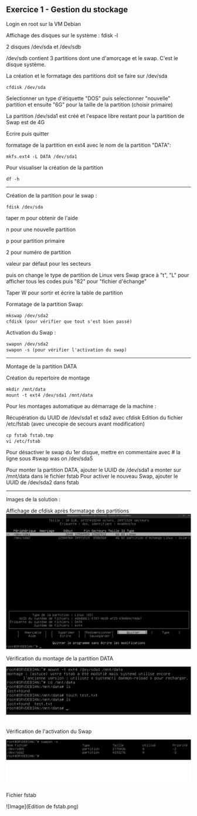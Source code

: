 ## Exercice 1 - Gestion du stockage

Login en root sur la VM Debian

Affichage des disques sur le système :
    fdisk -l

2 disques /dev/sda et /dev/sdb

/dev/sdb contient 3 partitions dont une d'amorçage et le swap. C'est le disque système.

La création et le formatage des partitions doit se faire sur /dev/sda

    cfdisk /dev/sda

Selectionner un type d'étiquette "DOS" puis selectionner "nouvelle" partition et ensuite "6G" pour la taille de la partition (choisir primaire)

La partition /dev/sda1 est créé et l'espace libre restant pour la partition de Swap est de 4G

Ecrire puis quitter

formatage de la partition en ext4 avec le nom de la partition "DATA":

    mkfs.ext4 -L DATA /dev/sda1
    

Pour visualiser la création de la partition

    df -h
    
    
---------------------

Création de la partition pour le swap :

    fdisk /dev/sda
    
taper m pour obtenir de l'aide

n pour une nouvelle partition

p pour partition primaire

2 pour numéro de partition

valeur par défaut pour les secteurs

puis on change le type de partition de Linux vers Swap grace à "t", "L" pour afficher tous les codes puis "82" pour "fichier d'échange"

Taper W pour sortir et écrire la table de partition



Formatage de la partition Swap:


    mkswap /dev/sda2
    cfdisk (pour vérifier que tout s'est bien passé)
    
Activation du Swap :

    swapon /dev/sda2
    swapon -s (pour vérifier l'activation du swap)
    
------------------------

Montage de la partition DATA

Création du repertoire de montage

    mkdir /mnt/data
    mount -t ext4 /dev/sda1 /mnt/data



Pour les montages automatique au démarrage de la machine :

Récupération du UUID de /dev/sda1 et sda2 avec cfdisk
Edition du fichier /etc/fstab (avec unecopie de secours avant modification)

    cp fstab fstab.tmp
    vi /etc/fstab
 
 
 
Pour désactiver le swap du 1er disque, mettre en commentaire avec # la ligne sous #swap was on /dev/sda5

Pour monter la partition DATA, ajouter le UUID de /dev/sda1 a monter sur /mnt/data dans le fichier fstab
Pour activer le nouveau Swap, ajouter le UUID de /dev/sda2 dans fstab


--------------------------

Images de la solution :

Affichage de cfdisk après formatage des partitions
![Image](cfdisk.png)

Vérification du montage de la partition DATA

![Image](Verif_montage_DATA.png)


Vérification de l'activation du Swap

![Image](swapon-s.png)

Fichier fstab

![Image](Edition de fstab.png)











    







